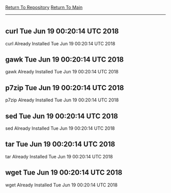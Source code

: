 [Return To Repository](https://github.com/deathbybandaid/piholeparser/)
[Return To Main](https://github.com/deathbybandaid/piholeparser/blob/master/RecentRunLogs/Mainlog.md)
____________________________________
# 
## curl Tue Jun 19 00:20:14 UTC 2018
curl Already Installed Tue Jun 19 00:20:14 UTC 2018
## gawk Tue Jun 19 00:20:14 UTC 2018
gawk Already Installed Tue Jun 19 00:20:14 UTC 2018
## p7zip Tue Jun 19 00:20:14 UTC 2018
p7zip Already Installed Tue Jun 19 00:20:14 UTC 2018
## sed Tue Jun 19 00:20:14 UTC 2018
sed Already Installed Tue Jun 19 00:20:14 UTC 2018
## tar Tue Jun 19 00:20:14 UTC 2018
tar Already Installed Tue Jun 19 00:20:14 UTC 2018
## wget Tue Jun 19 00:20:14 UTC 2018
wget Already Installed Tue Jun 19 00:20:14 UTC 2018

